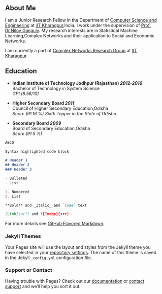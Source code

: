 ## About Me
I am a Junior Research Fellow in the Department of [Computer Science and Engineering](http://cse.iitkgp.ac.in) at [IIT Kharagpur](http://www.iitkgp.ac.in/),India. I work under the supervision of [Prof. Dr.Niloy Ganguly](http://www.facweb.iitkgp.ernet.in/~niloy/). My research interests are in Statistical Machine Learning,Complex Networks and their application to Social and Economic Networks.

I am currently a part of [Complex Networks Research Group](http://www.cnergres.iitkgp.ac.in/) at [IIT Kharagpur](http://www.iitkgp.ac.in/).

## Education 
* **Indian Institute of Technology Jodhpur (Rajasthan) _2012-2016_**<br> 
Bachelor of Technology in System Science<br>
_GPI (8.58/10)_

* **Higher Secondary Board _2011_**<br>
Council of Higher Secondary Education,Odisha<br>
_Score (91.16 %) Sixth Topper in the State of Odisha_

* **Secondary Board _2009_**<br>
Board of Secondary Education,Odisha<br>
_Score (91.5 %)_

```markdown
ABCD
```

```markdown
Syntax highlighted code block

# Header 1
## Header 2
### Header 3

- Bulleted
- List

1. Numbered
2. List

**Bold** and _Italic_ and `Code` text

[Link](url) and ![Image](src)
```

For more details see [GitHub Flavored Markdown](https://guides.github.com/features/mastering-markdown/).

### Jekyll Themes

Your Pages site will use the layout and styles from the Jekyll theme you have selected in your [repository settings](https://github.com/gourabkumarpatro/gourabkumarpatro.github.io/settings). The name of this theme is saved in the Jekyll `_config.yml` configuration file.

### Support or Contact

Having trouble with Pages? Check out our [documentation](https://help.github.com/categories/github-pages-basics/) or [contact support](https://github.com/contact) and we’ll help you sort it out.
